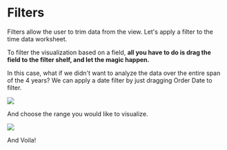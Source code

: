 # Filters

Filters allow the user to trim data from the view. Let's apply a filter to the time data worksheet.

To filter the visualization based on a field, **all you have to do is drag the field to the filter shelf, and let the magic happen.**

In this case, what if we didn't want to analyze the data over the entire span of the 4 years? We can apply a date filter by just dragging Order Date to filter.

![](https://miro.medium.com/max/3840/1*AdBiVWQ18OA3uy09mNi6kA.gif)

And choose the range you would like to visualize.

![](https://miro.medium.com/max/3840/1*o7ZodaqRzojkGd7e3SOIpw.gif)

And Voila!